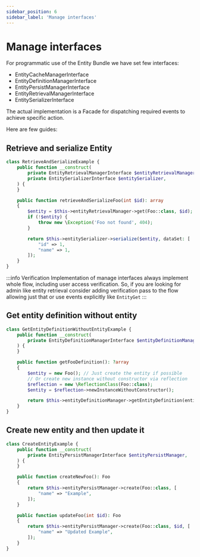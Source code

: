 ```yaml
---
sidebar_position: 6
sidebar_label: 'Manage interfaces'
---
```


# Manage interfaces

For programmatic use of the Entity Bundle we have set few interfaces:

- EntityCacheManagerInterface
- EntityDefinitionManagerInterface
- EntityPersistManagerInterface
- EntityRetrievalManagerInterface
- EntitySerializerInterface

The actual implementation is a Facade for dispatching required events to achieve specific action.

Here are few guides:

## Retrieve and serialize Entity

```php
class RetrieveAndSerializeExample {
    public function __construct(
        private EntityRetrievalManagerInterface $entityRetrievalManager,
        private EntitySerializerInterface $entitySerializer,
    ) {
    }

    public function retrieveAndSerializeFoo(int $id): array
    {
        $entity = $this->entityRetrievalManager->get(Foo::class, $id);
        if (!$entity) {
            throw new \Exception('Foo not found', 404);
        }

        return $this->entitySerializer->serialize($entity, dataSet: [
            "id" => 1,
            "name" => 1,
        ]);
    }
}
```

:::info Verification
Implementation of manage interfaces always implement whole flow, including user access verification. So, if you are
looking for admin like entity retrieval consider adding verification pass to the flow allowing just that or use events
explicitly like `EntityGet`
:::

## Get entity definition without entity

```php
class GetEntityDefinitionWithoutEntityExample {
    public function __construct(
        private EntityDefinitionManagerInterface $entityDefinitionManager,
    ) {
    }

    public function getFooDefinition(): ?array
    {
        $entity = new Foo(); // Just create the entity if possible
        // Or create new instance without constructor via reflection
        $reflection = new \ReflectionClass(Foo::class);
        $entity = $reflection->newInstanceWithoutConstructor();

        return $this->entityDefinitionManager->getEntityDefinition(entity);
    }
}
```

## Create new entity and then update it


```php
class CreateEntityExample {
    public function __construct(
        private EntityPersistManagerInterface $entityPersistManager,
    ) {
    }

    public function createNewFoo(): Foo
    {
        return $this->entityPersistManager->create(Foo::class, [
            "name" => "Example",
        ]);
    }

    public function updateFoo(int $id): Foo
    {
        return $this->entityPersistManager->create(Foo::class, $id, [
            "name" => "Updated Example",
        ]);
    }
}
```